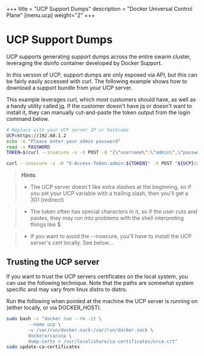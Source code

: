 +++
title = "UCP Support Dumps"
description = "Docker Universal Control Plane"
[menu.ucp]
weight="2"
+++



# UCP Support Dumps

UCP supports generating support dumps across the entire swarm cluster,
leveraging the dsinfo container developed by Docker Support.

In this version of UCP, support dumps are only exposed via API, but this can be
fairly easily accessed with curl.  The following example shows how to download a
support bundle from your UCP server.

This example leverages curl, which most customers should have, as well
as a handy utility called [jq](https://stedolan.github.io/jq/).  If the
customer doesn't have jq or doesn't want to install it, they can manually
cut-and-paste the token output from the login command below.


```bash
# Replace with your UCP server IP or hostname
UCP=https://192.68.1.2
echo -n "Please enter your admin password"
read -s PASSWORD
TOKEN=$(curl --insecure -s -X POST -d "{\"username\":\"admin\",\"password\":\"${PASSWORD}\"}" "${UCP}/auth/login" | jq -r '.auth_token')

curl --insecure -s -H "X-Access-Token:admin:${TOKEN}" -X POST "${UCP}/api/support" > dump.zip
```

> **Hints**:

>* The UCP server doesn't like extra slashes at the beginning, so if you set your UCP variable with a trailing slash, then you'll get a 301 (redirect)

>* The token often has special characters in it, so if the user cuts and pastes, they may run into problems with the shell interpreting things like $

>* If you want to avoid the --insecure, you'll have to install the UCP server's cert locally.  See below...


## Trusting the UCP server

If you want to trust the UCP servers certificates on the local system, you can
use the following technique.  Note that the paths are somewhat system specific
and may vary from linux distro to distro.

Run the following when pointed at the machine the UCP server is running on
(either locally, or via DOCKER\_HOST).

```bash
sudo bash -c "docker run --rm -it \
        --name ucp \
        -v /var/run/docker.sock:/var/run/docker.sock \
        dockerorca/ucp \
        dump-certs > /usr/local/share/ca-certificates/orca.crt"
sudo update-ca-certificates
```
